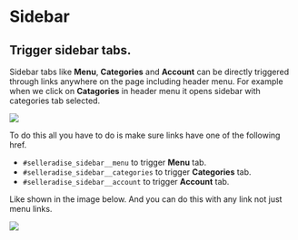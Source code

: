 # Sidebar

## Trigger sidebar tabs.

Sidebar tabs like **Menu**, **Categories** and **Account** can be directly triggered through links anywhere on the page including header menu. For example when we click on **Catagories** in header menu it opens sidebar with categories tab selected.

![](/img/advanced/sidebar-tabs.png)

To do this all you have to do is make sure links have one of the following href.

- `#selleradise_sidebar__menu` to trigger **Menu** tab.
- `#selleradise_sidebar__categories` to trigger **Categories** tab.
- `#selleradise_sidebar__account` to trigger **Account** tab.

Like shown in the image below. And you can do this with any link not just menu links.

![](/img/advanced/custom-links.png)
